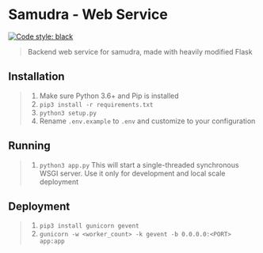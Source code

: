 # Samudra - Web Service
[![Code style: black](https://img.shields.io/badge/code%20style-black-000000.svg)](https://github.com/ambv/black)
> Backend web service for samudra, made with heavily modified Flask

## Installation
> 1. Make sure Python 3.6+ and Pip is installed
> 2. `pip3 install -r requirements.txt`
> 3. `python3 setup.py`
> 4. Rename `.env.example` to `.env` and customize to your configuration

## Running
> 1. `python3 app.py`
This will start a single-threaded synchronous WSGI server. Use it only
for development and local scale deployment

## Deployment
> 1. `pip3 install gunicorn gevent`
> 2. `gunicorn -w <worker_count> -k gevent -b 0.0.0.0:<PORT> app:app`
